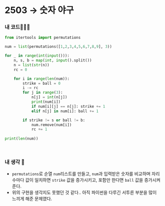 # 2503 → 숫자 야구

### 내 코드👨🏻‍💻
```python
from itertools import permutations

num = list(permutations([1,2,3,4,5,6,7,8,9], 3))

for _ in range(int(input())):
    n, s, b = map(int, input().split())
    n = list(str(n))
    rc = 0

    for i in range(len(num)):
        strike = ball = 0
        i -= rc
        for j in range(3):
            n[j] = int(n[j])
            print(num[i])
            if num[i][j] == n[j]: strike += 1
            elif n[j] in num[i]: ball += 1

        if strike != s or ball != b:
            num.remove(num[i])
            rc += 1
        
print(len(num))

```

</br>


### 내 생각 📝
- `permutations`로 순열 `num`리스트를 만들고, `num`과 입력받은 숫자를 비교하며 자리수마다 값이 일치하면 `strike` 값을 증가시키고, 포함만 한다면 `ball` 값을 증가시켜준다.
- 위의 구현을 생각지도 못했던 것 같다.. 아직 파이썬을 다루긴 서투른 부분을 많이 느끼게 해준 문제였다.
